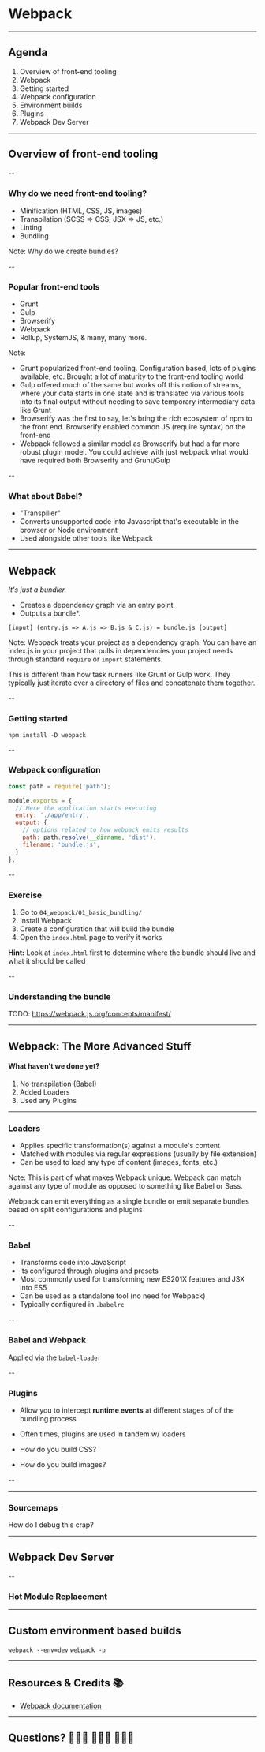 # Webpack

---

## Agenda

1. Overview of front-end tooling
2. Webpack
3. Getting started
4. Webpack configuration
5. Environment builds
6. Plugins
7. Webpack Dev Server

---

## Overview of front-end tooling

--

### Why do we need front-end tooling?

* Minification (HTML, CSS, JS, images)
* Transpilation (SCSS => CSS, JSX => JS, etc.)
* Linting
* Bundling

Note:
Why do we create bundles?

--

### Popular front-end tools
* Grunt
* Gulp
* Browserify
* Webpack
* Rollup, SystemJS, & many, many more.

Note:
* Grunt popularized front-end tooling. Configuration based, lots of plugins available, etc. Brought a lot of maturity to the front-end tooling world
* Gulp offered much of the same but works off this notion of streams, where your data starts in one state and is translated via various tools into its final output without needing to save temporary intermediary data like Grunt
* Browserify was the first to say, let's bring the rich ecosystem of npm to the front end. Browserify enabled common JS (require syntax) on the front-end
* Webpack followed a similar model as Browserify but had a far more
robust plugin model. You could achieve with just webpack what would
have required both Browserify and Grunt/Gulp

--

### What about Babel?
* "Transpilier"
* Converts unsupported code into Javascript that's executable in the browser or Node environment
* Used alongside other tools like Webpack

---

## Webpack

*It's just a bundler.*

* Creates a dependency graph via an entry point
* Outputs a bundle\*.

`[input] (entry.js => A.js => B.js & C.js) = bundle.js [output]`

Note:
Webpack treats your project as a dependency graph. You can have an index.js in your project that pulls in dependencies your project needs through standard `require` or `import` statements.

This is different than how task runners like Grunt or Gulp work. They typically just iterate over a directory of files and concatenate them together.

--

### Getting started

```
npm install -D webpack
```

--

### Webpack configuration

```js
const path = require('path');

module.exports = {
  // Here the application starts executing
  entry: './app/entry', 
  output: {
    // options related to how webpack emits results
    path: path.resolve(__dirname, 'dist'),
    filename: 'bundle.js',
  }
};
```
--

### Exercise

1. Go to `04_webpack/01_basic_bundling/`
2. Install Webpack
3. Create a configuration that will build the bundle
4. Open the `index.html` page to verify it works

**Hint:** Look at `index.html` first to determine where the bundle should live and what it should be called

--

### Understanding the bundle

TODO: https://webpack.js.org/concepts/manifest/

---

## Webpack: The More Advanced Stuff
#### What haven't we done yet?

1. No transpilation (Babel)
2. Added Loaders
3. Used any Plugins

---

### Loaders
* Applies specific transformation(s) against a module's content
* Matched with modules via regular expressions (usually by file extension)
* Can be used to load any type of content (images, fonts, etc.)

Note:
This is part of what makes Webpack unique. Webpack can match against any type of module as opposed to something like Babel or Sass.

Webpack can emit everything as a single bundle or emit separate bundles based on split configurations and plugins

--

### Babel
* Transforms code into JavaScript
* Its configured through plugins and presets
* Most commonly used for transforming new ES201X features and JSX into ES5
* Can be used as a standalone tool (no need for Webpack)
* Typically configured in `.babelrc`

--

### Babel and Webpack 
Applied via the `babel-loader`



--

### Plugins
* Allow you to intercept **runtime events** at different stages of of the bundling process
* Often times, plugins are used in tandem w/ loaders

* How do you build CSS?
* How do you build images?

--

---

### Sourcemaps

How do I debug this crap?

---

## Webpack Dev Server

--

### Hot Module Replacement

---

## Custom environment based builds

`webpack --env=dev`
`webpack -p`

---

## Resources & Credits 📚

* [Webpack documentation](https://webpack.js.org/)

---

## Questions? 🙋🏾‍♀️ 🙆🏻‍♂️ 🙋🏻‍♀️

